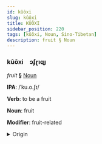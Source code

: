 ```yaml
---
id: kûôxi
slug: kûôxi
title: KÛÔXI
sidebar_position: 220
tags: [kûôxi, Noun, Sino-Tibetan]
description: fruit § Noun
---
```


### kûôxi&emsp;<span kind="abugida">ɔʄɽıɋȷ</span>

*fruit* **§** [Noun](../../tags/Noun)

**IPA**: /ˈku.o.ʃɪ/

**Verb**: to be a fruit

**Noun**: fruit

**Modifier**: fruit-related

<details>
    <summary>Origin</summary>
    Mandarin 果實 guǒshí /ku̯ɔ.ʂɨ/<br/>
    <em>Sino-Tibetan Language Family</em>
</details>